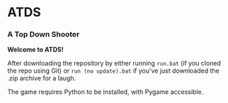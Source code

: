 # ATDS
### A Top Down Shooter

**Welcome to ATDS!**

After downloading the repository by either running `run.bat` (if you cloned the repo using Git) or `run (no update).bat` if you've just downloaded the .zip archive for a laugh.

The game requires Python to be installed, with Pygame accessible.
